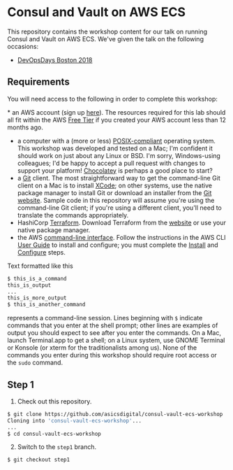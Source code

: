 # Consul and Vault on AWS ECS

This repository contains the workshop content for our talk on running Consul and Vault on AWS ECS.  We've given the talk on the following occasions:

* [DevOpsDays Boston 2018](https://www.devopsdays.org/events/2018-boston/program/tim-hartmann)

## Requirements

You will need access to the following in order to complete this workshop:

* an AWS account (sign up [here](https://aws.amazon.com/getting-started/)).  The resources required for this lab should all fit within the AWS [Free Tier](https://aws.amazon.com/free/) if you created your AWS account less than 12 months ago.
* a computer with a (more or less) [POSIX-compliant](https://en.wikipedia.org/wiki/POSIX#POSIX-oriented_operating_systems) operating system.  This workshop was developed and tested on a Mac; I'm confident it should work on just about any Linux or BSD.  I'm sorry, Windows-using colleagues; I'd be happy to accept a pull request with changes to support your platform!  [Chocolatey](https://chocolatey.org/) is perhaps a good place to start?
* a [Git](https://git-scm.com/) client.  The most straightforward way to get the command-line Git client on a Mac is to install [XCode](https://developer.apple.com/xcode/); on other systems, use the native package manager to install Git or download an installer from the [Git website](https://git-scm.com/).  Sample code in this repository will assume you're using the command-line Git client; if you're using a different client, you'll need to translate the commands appropriately.
* HashiCorp [Terraform](https://www.terraform.io/).  Download Terraform from the [website](https://www.terraform.io/downloads.html) or use your native package manager.
* the AWS [command-line interface](https://aws.amazon.com/cli/).  Follow the instructions in the AWS CLI [User Guide](http://docs.aws.amazon.com/cli/latest/userguide/) to install and configure; you must complete the [Install](https://docs.aws.amazon.com/cli/latest/userguide/installing.html) and [Configure](https://docs.aws.amazon.com/cli/latest/userguide/cli-chap-getting-started.html) steps.

Text formatted like this

```sh
$ this_is_a_command
this_is_output
...
this_is_more_output
$ this_is_another_command
```

represents a command-line session.  Lines beginning with `$` indicate commands that you enter at the shell prompt; other lines are examples of output you should expect to see after you enter the commands.  On a Mac, launch Terminal.app to get a shell; on a Linux system, use GNOME Terminal or Konsole (or xterm for the traditionalists among us).  None of the commands you enter during this workshop should require root access or the `sudo` command.

## Step 1

1. Check out this repository.
```sh
$ git clone https://github.com/asicsdigital/consul-vault-ecs-workshop
Cloning into 'consul-vault-ecs-workshop'...
...
$ cd consul-vault-ecs-workshop
```

2. Switch to the `step1` branch.
```sh
$ git checkout step1
```
